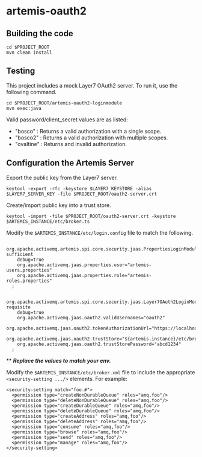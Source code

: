 # artemis-oauth2

## Building the code

```
cd $PROJECT_ROOT
mvn clean install
```

## Testing

This project includes a mock Layer7 OAuth2 server. To run it, use the following command.

```
cd $PROJECT_ROOT/artemis-oauth2-loginmodule
mvn exec:java
```

Valid password/client_secret values are as listed:

  - "bosco" : Returns a valid authorization with a single scope.
  - "bosco2" : Returns a valid authorization with multiple scopes.
  - "ovaltine" : Returns and invalid authorization.

## Configuration the Artemis Server

Export the public key from the Layer7 server.

```
keytool -export -rfc -keystore $LAYER7_KEYSTORE -alias $LAYER7_SERVER_KEY -file $PROJECT_ROOT/oauth2-server.crt
```

Create/import public key into a trust store.

```
keytool -import -file $PROJECT_ROOT/oauth2-server.crt -keystore $ARTEMIS_INSTANCE/etc/broker.ts
```

Modify the `$ARTEMIS_INSTANCE/etc/login.config` file to match the following.

```
  org.apache.activemq.artemis.spi.core.security.jaas.PropertiesLoginModule sufficient
    debug=true
    org.apache.activemq.jaas.properties.user="artemis-users.properties"
    org.apache.activemq.jaas.properties.role="artemis-roles.properties"
  ;

  org.apache.activemq.artemis.spi.core.security.jaas.Layer7OAuth2LoginModule requisite
    debug=true
    org.apache.activemq.jaas.oauth2.validUsernames="oauth2"
    org.apache.activemq.jaas.oauth2.tokenAuthorizationUrl="https://localhost:9001/oauth/validation/validate/v2/token/json"
    org.apache.activemq.jaas.oauth2.trustStore="${artemis.instance}/etc/broker.ts"
    org.apache.activemq.jaas.oauth2.trustStorePassword="abcd1234"
  ;
```

** ___Replace the values to match your env.___

Modify the `$ARTEMIS_INSTANCE/etc/broker.xml` file to include the appropriate `<security-setting .../>` elements. For example:

```
<security-setting match="foo.#">
  <permission type="createNonDurableQueue" roles="amq,foo"/>
  <permission type="deleteNonDurableQueue" roles="amq,foo"/>
  <permission type="createDurableQueue" roles="amq,foo"/>
  <permission type="deleteDurableQueue" roles="amq,foo"/>
  <permission type="createAddress" roles="amq,foo"/>
  <permission type="deleteAddress" roles="amq,foo"/>
  <permission type="consume" roles="amq,foo"/>
  <permission type="browse" roles="amq,foo"/>
  <permission type="send" roles="amq,foo"/>
  <permission type="manage" roles="amq,foo"/>
</security-setting>
```
